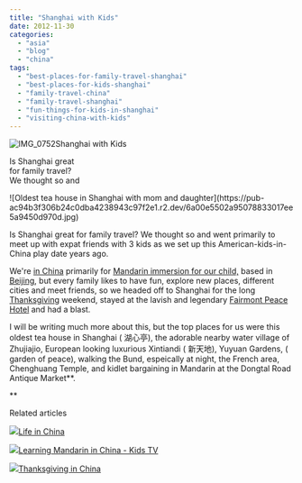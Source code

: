 ```yaml
---
title: "Shanghai with Kids"
date: 2012-11-30
categories: 
  - "asia"
  - "blog"
  - "china"
tags: 
  - "best-places-for-family-travel-shanghai"
  - "best-places-for-kids-shanghai"
  - "family-travel-china"
  - "family-travel-shanghai"
  - "fun-things-for-kids-in-shanghai"
  - "visiting-china-with-kids"
---
```


![IMG_0752](https://pub-ac94b3f306b24c0dba4238943c97f2e1.r2.dev/6a00e5502a95078833017d3e34787f970c.jpg)Shanghai with Kids

Is Shanghai great  
for family travel?  
We thought so and

<!--more--> ![Oldest tea house in Shanghai with mom and daughter](https://pub-ac94b3f306b24c0dba4238943c97f2e1.r2.dev/6a00e5502a95078833017ee5a9450d970d.jpg)  
  
Is Shanghai great for family travel? We thought so and went primarily to meet up with expat friends with 3 kids as we set up this American-kids-in-China play date years ago.  
  
We're [in China](http://soultravelers3new.local/2012/11/china-travel-in-the-autumn.html "china travel with kids") primarily for [Mandarin immersion for our child,](http://soultravelers3new.local/2012/11/mandarin-immersion-in-china.html "mandarin immersion for a child in China") based in [Beijing](http://soultravelers3new.local/2012/11/-summer-palace-sunset-in-beijing-china.html "beijing travel "), but every family likes to have fun, explore new places, different cities and meet friends, so we headed off to Shanghai for the long [Thanksgiving](http://soultravelers3new.local/2012/11/thanksgiving-in-china.html "Thanksgiving in China") weekend, stayed at the lavish and legendary [Fairmont Peace Hotel](http://www.fairmont.com/peace-hotel-shanghai/ "fairmont shanghai peace hotel") and had a blast.  
  
I will be writing much more about this, but the top places for us were this oldest tea house in Shanghai ( 湖心亭), the adorable nearby water village of  Zhujiajio, European looking luxurious Xintiandi ( 新天地), Yuyuan Gardens, ( garden of peace), walking the Bund, espeically at night, the French area, Chenghuang Temple, and kidlet bargaining in Mandarin at the Dongtal Road Antique Market**.  
  
  
  
  
  
  
  
  
  
  
  
  
  
  
  
  
  
  
  
**

Related articles

[![](http://i.zemanta.com/127937940_80_80.jpg)](http://soultravelers3new.local/2012/11/life-in-china.html)[Life in China](http://soultravelers3new.local/2012/11/life-in-china.html)

[![](http://i.zemanta.com/127801907_80_80.jpg)](http://soultravelers3new.local/2012/11/learning-mandarin-in-china-kids-tv-.html)[Learning Mandarin in China - Kids TV](http://soultravelers3new.local/2012/11/learning-mandarin-in-china-kids-tv-.html)

[![](http://i.zemanta.com/127435151_80_80.jpg)](http://soultravelers3new.local/2012/11/thanksgiving-in-china.html)[Thanksgiving in China](http://soultravelers3new.local/2012/11/thanksgiving-in-china.html)
